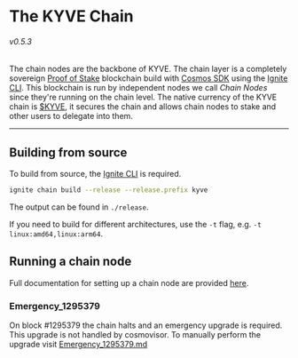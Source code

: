 # The KYVE Chain

###### v0.5.3

The chain nodes are the backbone of KYVE. The chain layer is a completely sovereign
[Proof of Stake](https://en.wikipedia.org/wiki/Proof_of_stake) blockchain build with
[Cosmos SDK](https://github.com/cosmos/cosmos-sdk) using the [Ignite CLI](https://ignt.com/cli). This blockchain is run
by independent nodes we call _Chain Nodes_ since they're running on the chain level. The native currency of the KYVE
chain is [$KYVE](https://docs.kyve.network/basics/kyve.html), it secures the chain and allows chain nodes to stake and
other users to delegate into them.

---

## Building from source

To build from source, the [Ignite CLI](https://ignt.com/cli) is required.

```sh
ignite chain build --release --release.prefix kyve
```

The output can be found in `./release`.

If you need to build for different architectures, use the `-t` flag, e.g. `-t linux:amd64,linux:arm64`.

## Running a chain node

Full documentation for setting up a chain node are provided [here](https://docs.kyve.network/getting-started/chain-node.html).


### Emergency_1295379
On block #1295379 the chain halts and an emergency upgrade is required.
This upgrade is not handled by cosmovisor. To manually perform the upgrade visit [Emergency_1295379.md](emergency_1295379.md)
